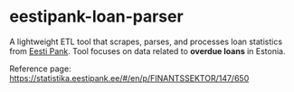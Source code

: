 # eestipank-loan-parser

A lightweight ETL tool that scrapes, parses, and processes loan statistics from [Eesti Pank](https://statistika.eestipank.ee/). Tool focuses on data related to **overdue loans** in Estonia.

Reference page: https://statistika.eestipank.ee/#/en/p/FINANTSSEKTOR/147/650
